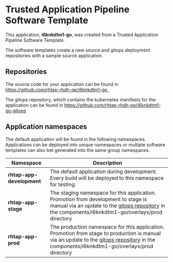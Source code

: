 # Trusted Application Pipeline Software Template

This application, **i6knkdtm1-go**, was created from a Trusted Application Pipeline Software Template.

The software templates create a new source and gitops deployment repositories with a sample source application. 

## Repositories

The source code for your application can be found in [https://github.com/rhtap-rhdh-qe/i6knkdtm1-go ](https://github.com/rhtap-rhdh-qe/i6knkdtm1-go ).
 
The gitops repository, which contains the kubernetes manifests for the application can be found in 
[https://github.com/rhtap-rhdh-qe/i6knkdtm1-go-gitops ](https://github.com/rhtap-rhdh-qe/i6knkdtm1-go-gitops ) 

## Application namespaces 

The default application will be found in the following namespaces. Applications can be deployed into unique namespaces or multiple software templates can also bet generated into the same group namespaces.  

|  Namespace   |  Description   |  
| -------- | -------- |   
| **rhtap-app-development** | The default application during development. Every build will be deployed to this namespace for testing. | 
| **rhtap-app-stage** | The staging namespace for this application. Promotion from development to stage is manual via an update to the [gitops repository](https://github.com/rhtap-rhdh-qe/i6knkdtm1-go-gitops ) in the components/i6knkdtm1-go/overlays/prod directory |  
| **rhtap-app-prod** | The production namespace for this application. Promotion from stage to production is manual via an update to the [gitops repository](https://github.com/rhtap-rhdh-qe/i6knkdtm1-go-gitops ) in the components/i6knkdtm1-go/overlays/prod directory | 